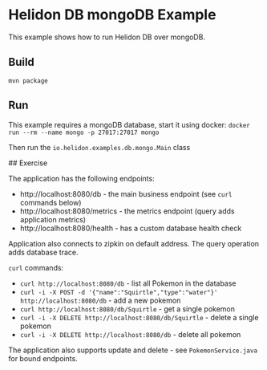 # Helidon DB mongoDB Example

This example shows how to run Helidon DB over mongoDB.


## Build

```
mvn package
```

## Run

This example requires a mongoDB database, start it using docker:
`docker run --rm --name mongo -p 27017:27017 mongo`

Then run the `io.helidon.examples.db.mongo.Main` class
 
## Exercise

The application has the following endpoints:

- http://localhost:8080/db - the main business endpoint (see `curl` commands below)
- http://localhost:8080/metrics - the metrics endpoint (query adds application metrics)
- http://localhost:8080/health - has a custom database health check

Application also connects to zipkin on default address.
The query operation adds database trace.

`curl` commands:

- `curl http://localhost:8080/db` - list all Pokemon in the database
- `curl -i -X POST -d '{"name":"Squirtle","type":"water"}' http://localhost:8080/db` - add a new pokemon
- `curl http://localhost:8080/db/Squirtle` - get a single pokemon
- `curl -i -X DELETE http://localhost:8080/db/Squirtle` - delete a single pokemon
- `curl -i -X DELETE http://localhost:8080/db` - delete all pokemon

The application also supports update and delete - see `PokemonService.java` for bound endpoints.
